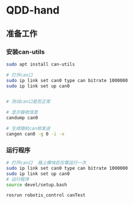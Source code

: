 # QDD-hand
## 准备工作

 ### 安装can-utils
```bash
sudo apt install can-utils

# 打开can口 
sudo ip link set can0 type can bitrate 1000000
sudo ip link set up can0


# 测试can口是否正常

# 显示接收信息
candump can0 

# 生成随机can帧发送
cangen can0 -g 0 -i -x
```
 ### 运行程序
```bash
# 打开can口  插上模块后仅需运行一次
sudo ip link set can0 type can bitrate 1000000
sudo ip link set up can0
# 运行程序
source devel/setup.bash    

rosrun robotis_control canTest
```